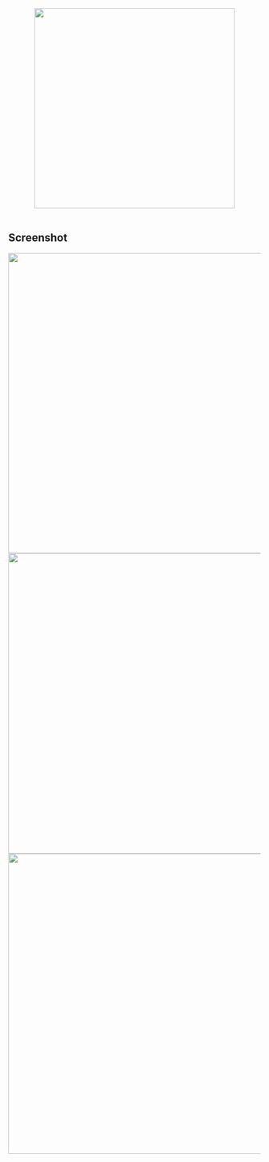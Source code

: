 <div align="center">
  <img src="https://res.cloudinary.com/dhqnvbd52/image/upload/v1595974649/GoRestaurant/logo.79014f0d_kmmdm4.svg" width="400" />
</div>
<br />




## Screenshot

<img src="https://res.cloudinary.com/dhqnvbd52/image/upload/v1595973611/GoRestaurant/go-restaurant_vsibwc.png" width="600" />
<img src="https://res.cloudinary.com/dhqnvbd52/image/upload/v1595973643/GoRestaurant/go-restaurant_qexos5.png" width="600" />
<img src="https://res.cloudinary.com/dhqnvbd52/image/upload/v1595973685/GoRestaurant/go-restaurant_oxbkrf.png" width="600" />
